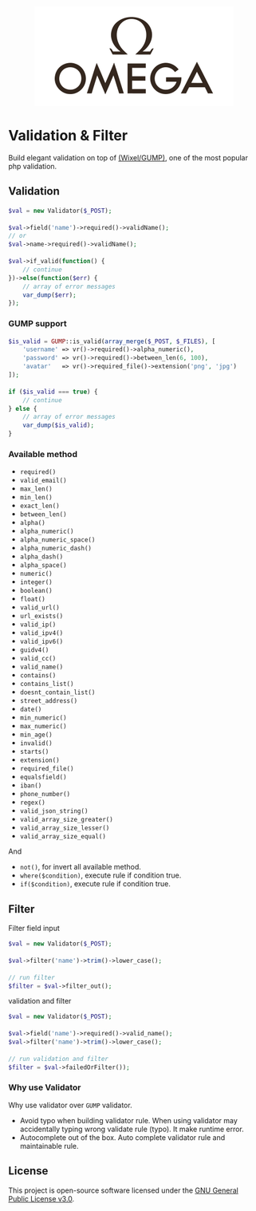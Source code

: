 <p align="center">
    <a href="https://omegamvc.github.io" target="_blank">
        <img src="https://github.com/omegamvc/omega-assets/blob/main/images/logo-omega.png" alt="Omega Logo">
    </a>
</p>

# Validation & Filter

Build elegant validation on top of [(Wixel/GUMP)](https://github.com/Wixel/GUMP), one of the most popular php validation.

## Validation
```php
$val = new Validator($_POST);

$val->field('name')->required()->validName();
// or
$val->name->required()->validName();

$val->if_valid(function() {
    // continue
})->else(function($err) {
    // array of error messages
    var_dump($err);
});
```

### **GUMP support**
```php
$is_valid = GUMP::is_valid(array_merge($_POST, $_FILES), [
    'username' => vr()->required()->alpha_numeric(),
    'password' => vr()->required()->between_len(6, 100),
    'avatar'   => vr()->required_file()->extension('png', 'jpg')
]);

if ($is_valid === true) {
    // continue
} else {
    // array of error messages
    var_dump($is_valid);
}
```
### **Available method**

- `required()`
- `valid_email()`
- `max_len()`
- `min_len()`
- `exact_len()`
- `between_len()`
- `alpha()`
- `alpha_numeric()`
- `alpha_numeric_space()`
- `alpha_numeric_dash()`
- `alpha_dash()`
- `alpha_space()`
- `numeric()`
- `integer()`
- `boolean()`
- `float()`
- `valid_url()`
- `url_exists()`
- `valid_ip()`
- `valid_ipv4()`
- `valid_ipv6()`
- `guidv4()`
- `valid_cc()`
- `valid_name()`
- `contains()`
- `contains_list()`
- `doesnt_contain_list()`
- `street_address()`
- `date()`
- `min_numeric()`
- `max_numeric()`
- `min_age()`
- `invalid()`
- `starts()`
- `extension()`
- `required_file()`
- `equalsfield()`
- `iban()`
- `phone_number()`
- `regex()`
- `valid_json_string()`
- `valid_array_size_greater()`
- `valid_array_size_lesser()`
- `valid_array_size_equal()`

And
- `not()`, for invert all available method.
- `where($condition)`, execute rule if condition true.
- `if($condition)`, execute rule if condition true.

## Filter
Filter field input
```php
$val = new Validator($_POST);

$val->filter('name')->trim()->lower_case();

// run filter
$filter = $val->filter_out();
```
validation and filter
```php
$val = new Validator($_POST);

$val->field('name')->required()->valid_name();
$val->filter('name')->trim()->lower_case();

// run validation and filter
$filter = $val->failedOrFilter());
```

### **Why use Validator**
Why use validator over `GUMP` validator.
- Avoid typo when building validator rule. When using validator may accidentally typing wrong validate rule (typo). It make runtime error.
- Autocomplete out of the box. Auto complete validator rule and maintainable rule.

## License

This project is open-source software licensed under the [GNU General Public License v3.0](LICENSE).